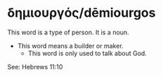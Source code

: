 # δημιουργός/dēmiourgos
This word is a type of person. It is a noun.

* This word means a builder or maker.
    * This word is only used to talk about God.

See: Hebrews 11:10
